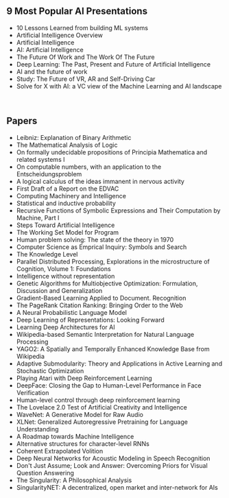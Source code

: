 <h2> 9 Most Popular AI Presentations </h2>

<ul>

 <li><a target="_blank" href="https://github.com/manjunath5496/10-Most-Popular-AI-Presentations/blob/master/aipr(1).pdf" style="text-decoration:none;">10 Lessons Learned from
building ML systems</a></li>


 <li><a target="_blank" href="https://github.com/manjunath5496/10-Most-Popular-AI-Presentations/blob/master/aipr(2).pdf" style="text-decoration:none;">Artificial Intelligence
Overview</a></li>
 <li><a target="_blank" href="https://github.com/manjunath5496/10-Most-Popular-AI-Presentations/blob/master/aipr(4).pdf" style="text-decoration:none;">Artificial Intelligence</a></li>                              
<li><a target="_blank" href="https://github.com/manjunath5496/10-Most-Popular-AI-Presentations/blob/master/aipr(5).pdf" style="text-decoration:none;">AI: Artificial Intelligence</a></li>
<li><a target="_blank" href="https://github.com/manjunath5496/10-Most-Popular-AI-Presentations/blob/master/aipr(6).pdf" style="text-decoration:none;">The Future Of Work and The Work Of The Future</a></li>
 <li><a target="_blank" href="https://github.com/manjunath5496/10-Most-Popular-AI-Presentations/blob/master/aipr(7).pdf" style="text-decoration:none;">Deep Learning:
The Past, Present and Future of Artificial Intelligence</a></li>

 <li><a target="_blank" href="https://github.com/manjunath5496/10-Most-Popular-AI-Presentations/blob/master/aipr(8).pdf" style="text-decoration:none;"> AI and the future of work  </a></li>
   <li><a target="_blank" href="https://github.com/manjunath5496/10-Most-Popular-AI-Presentations/blob/master/aipr(9).pdf" style="text-decoration:none;">
 Study: The Future of VR, AR and Self-Driving Car </a></li>
  
   
 <li><a target="_blank" href="https://github.com/manjunath5496/10-Most-Popular-AI-Presentations/blob/master/aipr(10).pdf" style="text-decoration:none;">Solve for X with AI: a VC view of the Machine Learning and AI landscape </a></li>                              

 </ul>
</br>

<h2> Papers </h2>

<ul>

 <li><a target="_blank" href="https://github.com/manjunath5496/9-Most-Popular-AI-Presentations/blob/master/yy(1).pdf" style="text-decoration:none;">Leibniz: Explanation of Binary Arithmetic</a></li>


 <li><a target="_blank" href="https://github.com/manjunath5496/9-Most-Popular-AI-Presentations/blob/master/yy(2).pdf" style="text-decoration:none;">The Mathematical Analysis of Logic </a></li>

<li><a target="_blank" href="https://github.com/manjunath5496/9-Most-Popular-AI-Presentations/blob/master/yy(3).pdf" style="text-decoration:none;">On formally undecidable propositions of Principia Mathematica and related systems I</a></li>
 <li><a target="_blank" href="https://github.com/manjunath5496/9-Most-Popular-AI-Presentations/blob/master/yy(4).pdf" style="text-decoration:none;">On computable numbers, with an application to the Entscheidungsproblem</a></li>                              
<li><a target="_blank" href="https://github.com/manjunath5496/9-Most-Popular-AI-Presentations/blob/master/yy(5).pdf" style="text-decoration:none;">A logical calculus of the ideas immanent in nervous activity</a></li>
<li><a target="_blank" href="https://github.com/manjunath5496/9-Most-Popular-AI-Presentations/blob/master/yy(6).pdf" style="text-decoration:none;">First Draft of a Report on the EDVAC</a></li>
 <li><a target="_blank" href="https://github.com/manjunath5496/9-Most-Popular-AI-Presentations/blob/master/yy(7).pdf" style="text-decoration:none;">Computing Machinery and Intelligence</a></li>

 <li><a target="_blank" href="https://github.com/manjunath5496/9-Most-Popular-AI-Presentations/blob/master/yy(8).pdf" style="text-decoration:none;"> Statistical and inductive probability</a></li>
   <li><a target="_blank" href="https://github.com/manjunath5496/9-Most-Popular-AI-Presentations/blob/master/yy(9).pdf" style="text-decoration:none;">
Recursive Functions of Symbolic Expressions and Their Computation by Machine, Part I </a></li>
  
   
 <li><a target="_blank" href="https://github.com/manjunath5496/9-Most-Popular-AI-Presentations/blob/master/yy(10).pdf" style="text-decoration:none;">Steps Toward Artificial Intelligence </a></li>                              
<li><a target="_blank" href="https://github.com/manjunath5496/9-Most-Popular-AI-Presentations/blob/master/yy(11).pdf" style="text-decoration:none;">The Working Set Model for Program</a></li>
<li><a target="_blank" href="https://github.com/manjunath5496/9-Most-Popular-AI-Presentations/blob/master/yy(12).pdf" style="text-decoration:none;">
Human problem solving: The state of the theory in 1970</a></li>
<li><a target="_blank" href="https://github.com/manjunath5496/9-Most-Popular-AI-Presentations/blob/master/yy(13).pdf" style="text-decoration:none;">Computer Science as Emprical Inquiry: Symbols and Search</a></li>

<li><a target="_blank" href="https://github.com/manjunath5496/9-Most-Popular-AI-Presentations/blob/master/yy(14).pdf" style="text-decoration:none;">The Knowledge Level</a></li>
                              
<li><a target="_blank" href="https://github.com/manjunath5496/9-Most-Popular-AI-Presentations/blob/master/yy(15).pdf" style="text-decoration:none;">Parallel Distributed Processing, Explorations in the microstructure of Cognition, Volume 1: Foundations</a></li>

<li><a target="_blank" href="https://github.com/manjunath5496/9-Most-Popular-AI-Presentations/blob/master/yy(16).pdf" style="text-decoration:none;">Intelligence without representation</a></li>

  <li><a target="_blank" href="https://github.com/manjunath5496/9-Most-Popular-AI-Presentations/blob/master/yy(17).pdf" style="text-decoration:none;">Genetic Algorithms for Multiobjective Optimization: Formulation, Discussion and Generalization</a></li>   
  
<li><a target="_blank" href="https://github.com/manjunath5496/9-Most-Popular-AI-Presentations/blob/master/yy(18).pdf" style="text-decoration:none;">Gradient-Based Learning Applied to Document. Recognition</a></li> 

  
<li><a target="_blank" href="https://github.com/manjunath5496/9-Most-Popular-AI-Presentations/blob/master/yy(19).pdf" style="text-decoration:none;">The PageRank Citation Ranking: Bringing Order to the Web</a></li> 

<li><a target="_blank" href="https://github.com/manjunath5496/9-Most-Popular-AI-Presentations/blob/master/yy(20).pdf" style="text-decoration:none;">A Neural Probabilistic Language Model</a></li>

<li><a target="_blank" href="https://github.com/manjunath5496/9-Most-Popular-AI-Presentations/blob/master/yy(21).pdf" style="text-decoration:none;">Deep Learning of Representations: Looking Forward</a></li>
<li><a target="_blank" href="https://github.com/manjunath5496/9-Most-Popular-AI-Presentations/blob/master/yy(22).pdf" style="text-decoration:none;">Learning Deep Architectures for AI</a></li> 
 <li><a target="_blank" href="https://github.com/manjunath5496/9-Most-Popular-AI-Presentations/blob/master/yy(23).pdf" style="text-decoration:none;">Wikipedia-based Semantic Interpretation for Natural Language Processing</a></li> 
 

   <li><a target="_blank" href="https://github.com/manjunath5496/9-Most-Popular-AI-Presentations/blob/master/yy(24).pdf" style="text-decoration:none;">YAGO2: A Spatially and
Temporally Enhanced Knowledge Base from Wikipedia</a></li>
 
   <li><a target="_blank" href="https://github.com/manjunath5496/9-Most-Popular-AI-Presentations/blob/master/yy(25).pdf" style="text-decoration:none;">Adaptive Submodularity: Theory and Applications in Active Learning and Stochastic Optimization</a></li>                              
 <li><a target="_blank" href="https://github.com/manjunath5496/9-Most-Popular-AI-Presentations/blob/master/yy(26).pdf" style="text-decoration:none;">Playing Atari with Deep Reinforcement Learning</a></li>
 <li><a target="_blank" href="https://github.com/manjunath5496/9-Most-Popular-AI-Presentations/blob/master/yy(27).pdf" style="text-decoration:none;">DeepFace: Closing the Gap to Human-Level Performance in Face Verification</a></li>
   
 
   <li><a target="_blank" href="https://github.com/manjunath5496/9-Most-Popular-AI-Presentations/blob/master/yy(28).pdf" style="text-decoration:none;">Human-level control through deep reinforcement learning</a></li>
 
   <li><a target="_blank" href="https://github.com/manjunath5496/9-Most-Popular-AI-Presentations/blob/master/yy(29).pdf" style="text-decoration:none;">The Lovelace 2.0 Test of Artificial Creativity and Intelligence</a></li>                              

  <li><a target="_blank" href="https://github.com/manjunath5496/9-Most-Popular-AI-Presentations/blob/master/yy(30).pdf" style="text-decoration:none;">WaveNet: A Generative Model for Raw Audio</a></li>
 
   <li><a target="_blank" href="https://github.com/manjunath5496/9-Most-Popular-AI-Presentations/blob/master/yy(31).pdf" style="text-decoration:none;">XLNet: Generalized Autoregressive Pretraining for Language Understanding</a></li> 
    <li><a target="_blank" href="https://github.com/manjunath5496/9-Most-Popular-AI-Presentations/blob/master/yy(32).pdf" style="text-decoration:none;">A Roadmap towards Machine Intelligence</a></li> 

   <li><a target="_blank" href="https://github.com/manjunath5496/9-Most-Popular-AI-Presentations/blob/master/yy(33).pdf" style="text-decoration:none;">
Alternative structures for character-level RNNs</a></li>                              

  <li><a target="_blank" href="https://github.com/manjunath5496/9-Most-Popular-AI-Presentations/blob/master/yy(34).pdf" style="text-decoration:none;">Coherent Extrapolated Volition</a></li> 
 
  <li><a target="_blank" href="https://github.com/manjunath5496/9-Most-Popular-AI-Presentations/blob/master/yy(35).pdf" style="text-decoration:none;">Deep Neural Networks for Acoustic Modeling in Speech Recognition</a></li> 

  <li><a target="_blank" href="https://github.com/manjunath5496/9-Most-Popular-AI-Presentations/blob/master/yy(36).pdf" style="text-decoration:none;">Don't Just Assume; Look and Answer: Overcoming Priors for Visual Question Answering</a></li> 
 
<li><a target="_blank" href="https://github.com/manjunath5496/9-Most-Popular-AI-Presentations/blob/master/yy(37).pdf" style="text-decoration:none;">The Singularity: A Philosophical Analysis</a></li>
 <li><a target="_blank" href="https://github.com/manjunath5496/9-Most-Popular-AI-Presentations/blob/master/yy(38).pdf" style="text-decoration:none;">SingularityNET:
A decentralized, open market and inter-network for AIs</a></li>
</ul>
 
 
